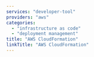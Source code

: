 ```yaml
---
services: "developer-tool"
providers: "aws"
categories:
  - "infrastructure as code"
  - "deployment management"
title: "AWS CloudFormation"
linkTitle: "AWS CloudFormation"
---
```

